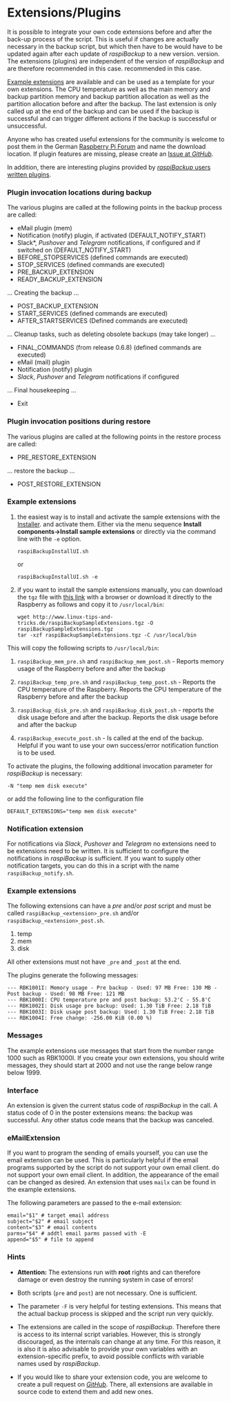 # Extensions/Plugins

It is possible to integrate your own code extensions before and after the
back-up process of the script. This is useful if
changes are actually necessary in the backup script, but which then have to be
would have to be updated again after each update of *raspiBackup* to a new version.
version. The extensions (plugins) are independent of the
version of *raspiBackup* and are therefore recommended in this case.
recommended in this case.

[Example extensions](https://github.com/framps/raspiBackup/tree/master/extensions)
are available and can be used as a template for your own extensions.
The CPU temperature as well as the main memory and backup partition
memory and backup partition allocation as well as the partition allocation before
and after the backup.
The last extension is only called up at the end of the backup and can be used if the backup is successful
and can trigger different actions if the backup is successful or unsuccessful.

Anyone who has created useful extensions for the community is welcome to post them in the
German [Raspberry Pi Forum](https://forum-raspberrypi.de/forum/board/164-raspibackup/) and name the download location.
If plugin features are missing, please create an [Issue at *GitHub*](https://github.com/framps/raspiBackup/issues).

In addition, there are interesting plugins provided by
[*raspiBackup* users written plugins](https://github.com/framps/raspiBackup/tree/master/extensions_userprovided).


### Plugin invocation locations during backup

The various plugins are called at the following points in the backup process
are called:

  - eMail plugin (mem)
  - Notification (notify) plugin, if activated (DEFAULT_NOTIFY_START)
  - Slack*, *Pushover* and *Telegram* notifications, if configured and if
    switched on (DEFAULT_NOTIFY_START)
  - BEFORE_STOPSERVICES (defined commands are executed)
  - STOP_SERVICES (defined commands are executed)
  - PRE_BACKUP_EXTENSION
  - READY_BACKUP_EXTENSION

... Creating the backup ...

  - POST_BACKUP_EXTENSION
  - START_SERVICES (defined commands are executed)
  - AFTER_STARTSERVICES (Defined commands are executed)

... Cleanup tasks, such as deleting obsolete backups (may take longer) ...

  - FINAL_COMMANDS (from release 0.6.8) (defined commands are executed)
  - eMail (mail) plugin
  - Notification (notify) plugin
  - *Slack*, *Pushover* and *Telegram* notifications if configured

... Final housekeeping ...

  - Exit



### Plugin invocation positions during restore

The various plugins are called at the following points in the restore process
are called:

  - PRE_RESTORE_EXTENSION

... restore the backup ...

  - POST_RESTORE_EXTENSION
 

### Example extensions

1. the easiest way is to install and activate the sample extensions with the [Installer](https://www.linux-tips-and-tricks.de/de/installation).
    and activate them. Either via the menu sequence
    **Install components-\>Install sample extensions** or
    directly via the command line with the `-e` option.

    ```
    raspiBackupInstallUI.sh
    ```

    or
    ```
    raspiBackupInstallUI.sh -e
    ```

2. if you want to install the sample extensions manually, you can download the `tgz` file with
    [this link](https://www.linux-tips-and-tricks.de/raspiBackupSampleExtensions.tgz) with a browser
    or download it directly to the Raspberry as follows and copy it to
    `/usr/local/bin`:

    ```
    wget http://www.linux-tips-and-tricks.de/raspiBackupSampleExtensions.tgz -O raspiBackupSampleExtensions.tgz
    tar -xzf raspiBackupSampleExtensions.tgz -C /usr/local/bin
    ```

This will copy the following scripts to `/usr/local/bin`:

1. `raspiBackup_mem_pre.sh` and `raspiBackup_mem_post.sh` -
   Reports memory usage of the Raspberry before and after the backup

2. `raspiBackup_temp_pre.sh` and `raspiBackup_temp_post.sh` - Reports the CPU temperature of the Raspberry.
   Reports the CPU temperature of the Raspberry before and after the backup

3. `raspiBackup_disk_pre.sh` and `raspiBackup_disk_post.sh` - reports the disk usage before and after the backup.
   Reports the disk usage before and after the backup

4. `raspiBackup_execute_post.sh` - Is called at the end of the backup.
   Helpful if you want to use your own success/error notification function
   is to be used.


To activate the plugins, the following additional
invocation parameter for *raspiBackup* is necessary:

```
-N "temp mem disk execute"
```

or add the following line to the configuration file

```
DEFAULT_EXTENSIONS="temp mem disk execute"
```

### Notification extension

For notifications via *Slack*, *Pushover* and *Telegram* no extensions need to be
extensions need to be written. It is sufficient to configure the notifications in *raspiBackup*
is sufficient.
If you want to supply other notification targets, you can do this in a script
with the name `raspiBackup_notify.sh`.

### Example extensions

The following extensions can have a *pre* and/or *post* script and
must be called `raspiBackup_<extension>_pre.sh` and/or
`raspiBackup_<extension>_post.sh`.

  1. temp
  2. mem
  3. disk

All other extensions must not have `_pre` and `_post` at the end.

The plugins generate the following messages:

```
--- RBK1001I: Memory usage - Pre backup - Used: 97 MB Free: 130 MB - Post backup - Used: 98 MB Free: 121 MB
--- RBK1000I: CPU temperature pre and post backup: 53.2'C - 55.8'C
--- RBK1002I: Disk usage pre backup: Used: 1.30 TiB Free: 2.18 TiB
--- RBK1003I: Disk usage post backup: Used: 1.30 TiB Free: 2.18 TiB
--- RBK1004I: Free change: -256.00 KiB (0.00 %)
```

### Messages

The example extensions use messages that start from the number range 1000
such as RBK1000I. If you create your own extensions, you should
write messages, they should start at 2000 and not use the range below
range below 1999.

### Interface

An extension is given the current status code of *raspiBackup*
in the call. A status code of 0 in the poster extensions means: the backup
was successful. Any other status code means that the backup
was canceled.

### eMailExtension

If you want to program the sending of emails yourself, you can use the email extension
can be used.
This is particularly helpful if the email programs supported by the script do not support your own email client.
do not support your own email client.
In addition, the appearance of the email can be changed as desired.
An extension that uses `mailx` can be found in the example extensions.

The following parameters are passed to the e-mail extension:

```
email="$1" # target email address
subject="$2" # email subject
content="$3" # email contents
parms="$4" # addtl email parms passed with -E
append="$5" # file to append
```

### Hints

- **Attention:** The extensions run with **root** rights and can therefore
  damage or even destroy the running system in case of errors!

- Both scripts (`pre` and `post`) are not necessary.
  One is sufficient.

- The parameter `-F` is very helpful for testing extensions.
  This means that the actual backup process is skipped and the
  script run very quickly.

- The extensions are called in the scope of *raspiBackup*. Therefore there is access
  to its internal script variables. However, this is strongly discouraged,
  as the internals can change at any time. For this reason, it is also
  it is also advisable to provide your own variables with an extension-specific prefix,
  to avoid possible conflicts with variable names used by *raspiBackup*.

- If you would like to share your extension code, you are welcome to create a pull request on [*GitHub*](https://github.com/framps/raspiBackup).
  There, all extensions are available in source code to extend them and
  add new ones.

[.status]: translated
[.source]: https://www.linux-tips-and-tricks.de/de/raspibackupcategoried/442-raspibackup-erweiterungen
[.source]: https://www.linux-tips-and-tricks.de/en/raspibackupcategorye/443-raspibackup-extensions


